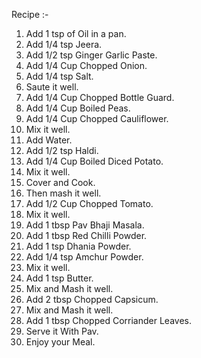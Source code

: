 Recipe :-

1. Add 1 tsp of Oil in a pan.
2. Add 1/4 tsp Jeera.
3. Add 1/2 tsp Ginger Garlic Paste.
4. Add 1/4 Cup Chopped Onion.
5. Add 1/4 tsp Salt.
6. Saute it well.
7. Add 1/4 Cup Chopped Bottle Guard.
8. Add 1/4 Cup Boiled Peas.
9. Add 1/4 Cup Chopped Cauliflower.
10. Mix it well.
11. Add Water.
12. Add 1/2 tsp Haldi.
13. Add 1/4 Cup Boiled Diced Potato.
14. Mix it well.
15. Cover and Cook.
16. Then mash it well.
17. Add 1/2 Cup Chopped Tomato.
18. Mix it well.
19. Add 1 tbsp Pav Bhaji Masala.
20. Add 1 tbsp Red Chilli Powder.
21. Add 1 tsp Dhania Powder.
22. Add 1/4 tsp Amchur Powder.
23. Mix it well.
24. Add 1 tsp Butter.
25. Mix and Mash it well.
26. Add 2 tbsp Chopped Capsicum.
27. Mix and Mash it well.
28. Add 1 tbsp Chopped Corriander Leaves.
29. Serve it With Pav.
30. Enjoy your Meal.